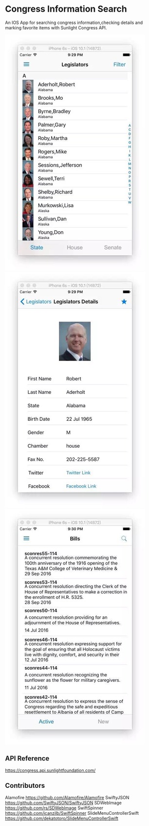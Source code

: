 # Congress Information Search
 An IOS App for searching congress information,checking details and marking favorite items with Sunlight Congress API.
 

 ![image](https://github.com/XiyanHu/Congress-Information-Search/blob/master/screenshots/sample1.jpeg)
 ![image](https://github.com/XiyanHu/Congress-Information-Search/blob/master/screenshots/sample2.jpeg)
 ![image](https://github.com/XiyanHu/Congress-Information-Search/blob/master/screenshots/sample3.jpeg)
## API Reference
https://congress.api.sunlightfoundation.com/
## Contributors
Alamofire  https://github.com/Alamofire/Alamofire
SwiftyJSON  https://github.com/SwiftyJSON/SwiftyJSON
SDWebImage  https://github.com/rs/SDWebImage
SwiftSpinner  https://github.com/icanzilb/SwiftSpinner 
SlideMenuControllerSwift  https://github.com/dekatotoro/SlideMenuControllerSwift
